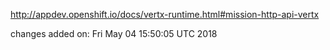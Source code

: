 http://appdev.openshift.io/docs/vertx-runtime.html#mission-http-api-vertx

 
 changes added on: Fri May 04 15:50:05 UTC 2018